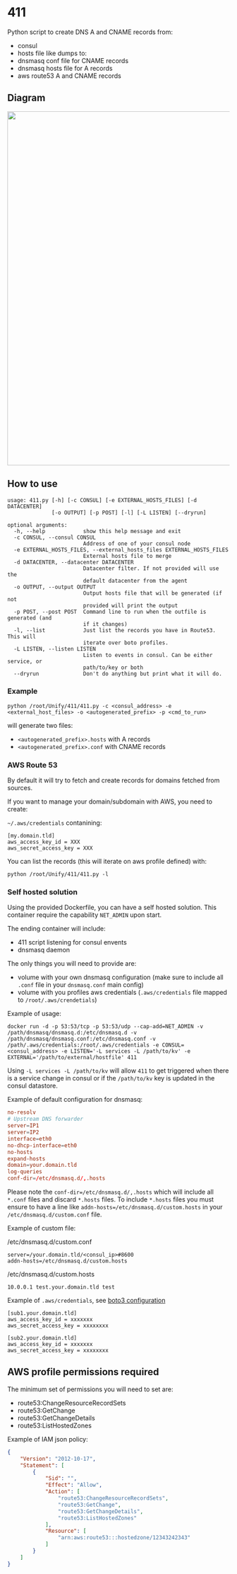 # 411

Python script to create DNS A and CNAME records from:
* consul
* hosts file like dumps
to:
* dnsmasq conf file for CNAME records
* dnsmasq hosts file for A records
* aws route53 A and CNAME records

## Diagram

<p align="center">
    <img src="https://dl.dropboxusercontent.com/u/2663552/Github/Unify/411.jpg" width="800px">
</p>

## How to use

```
usage: 411.py [-h] [-c CONSUL] [-e EXTERNAL_HOSTS_FILES] [-d DATACENTER]
              [-o OUTPUT] [-p POST] [-l] [-L LISTEN] [--dryrun]

optional arguments:
  -h, --help            show this help message and exit
  -c CONSUL, --consul CONSUL
                        Address of one of your consul node
  -e EXTERNAL_HOSTS_FILES, --external_hosts_files EXTERNAL_HOSTS_FILES
                        External hosts file to merge
  -d DATACENTER, --datacenter DATACENTER
                        Datacenter filter. If not provided will use the
                        default datacenter from the agent
  -o OUTPUT, --output OUTPUT
                        Output hosts file that will be generated (if not
                        provided will print the output
  -p POST, --post POST  Command line to run when the outfile is generated (and
                        if it changes)
  -l, --list            Just list the records you have in Route53. This will
                        iterate over boto profiles.
  -L LISTEN, --listen LISTEN
                        Listen to events in consul. Can be either service, or
                        path/to/key or both
  --dryrun              Don't do anything but print what it will do.
```

### Example

`python /root/Unify/411/411.py -c <consul_address> -e <external_host_files> -o <autogenerated_prefix> -p <cmd_to_run>`

will generate two files:
*  `<autogenerated_prefix>.hosts` with A records
*  `<autogenerated_prefix>.conf` with CNAME records

### AWS Route 53

By default it will try to fetch and create records for domains fetched from sources.

If you want to manage your domain/subdomain with AWS, you need to create:

`~/.aws/credentials` contanining:

```
[my.domain.tld]
aws_access_key_id = XXX
aws_secret_access_key = XXX
```

You can list the records (this will iterate on aws profile defined) with:

`python /root/Unify/411/411.py -l`

### Self hosted solution

Using the provided Dockerfile, you can have a self hosted solution. This container require the capability `NET_ADMIN` upon start.

The ending container will include:
* 411 script listening for consul envents
* dnsmasq daemon

The only things you will need to provide are:
* volume with your own dnsmasq configuration (make sure to include all `.conf` file in your `dnsmasq.conf` main config)
* volume with you profiles aws credentials (`.aws/credentials` file mapped to `/root/.aws/crendetials`)

Example of usage:

`docker run -d -p 53:53/tcp -p 53:53/udp --cap-add=NET_ADMIN -v /path/dnsmasq/dnsmasq.d:/etc/dnsmasq.d -v /path/dnsmasq/dnsmasq.conf:/etc/dnsmasq.conf -v /path/.aws/credentials:/root/.aws/credentials -e CONSUL=<consul_address> -e LISTEN='-L services -L /path/to/kv' -e EXTERNAL='/path/to/external/hostfile' 411`

Using `-L services -L /path/to/kv` will allow `411` to get triggered when there is a service change in consul or if the `/path/to/kv` key is updated in the consul datastore.

Example of default configuration for dnsmasq:

```dnsmasq.conf
no-resolv
# Upstream DNS forwarder
server=IP1
server=IP2
interface=eth0
no-dhcp-interface=eth0
no-hosts
expand-hosts
domain=your.domain.tld
log-queries
conf-dir=/etc/dnsmasq.d/,.hosts
```

Please note the `conf-dir=/etc/dnsmasq.d/,.hosts` which will include all `*.conf` files and discard `*.hosts` files. To include `*.hosts` files you must ensure to have a line like `addn-hosts=/etc/dnsmasq.d/custom.hosts` in your `/etc/dnsmasq.d/custom.conf` file.

Example of custom file:

/etc/dnsmasq.d/custom.conf

```
server=/your.domain.tld/<consul_ip>#8600
addn-hosts=/etc/dnsmasq.d/custom.hosts
```

/etc/dnsmasq.d/custom.hosts

```
10.0.0.1 test.your.domain.tld test
```

Example of `.aws/credentials`, see [boto3 configuration](http://boto3.readthedocs.org/en/latest/guide/configuration.html#configuration-files)

```
[sub1.your.domain.tld]
aws_access_key_id = xxxxxxx
aws_secret_access_key = xxxxxxxx

[sub2.your.domain.tld]
aws_access_key_id = xxxxxxx
aws_secret_access_key = xxxxxxxx
```

## AWS profile permissions required

The minimum set of permissions you will need to set are:

* route53:ChangeResourceRecordSets
* route53:GetChange
* route53:GetChangeDetails
* route53:ListHostedZones

Example of IAM json policy:

```json
{
    "Version": "2012-10-17",
    "Statement": [
        {
            "Sid": "",
            "Effect": "Allow",
            "Action": [
                "route53:ChangeResourceRecordSets",
                "route53:GetChange",
                "route53:GetChangeDetails",
                "route53:ListHostedZones"
            ],
            "Resource": [
                "arn:aws:route53:::hostedzone/12343242343"
            ]
        }
    ]
}
```
